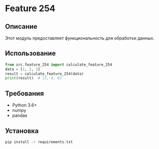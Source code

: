 # Feature 254
## Описание
Этот модуль предоставляет функциональность для обработки данных.
## Использование
```python
from src.feature_254 import calculate_feature_254
data = [1, 2, 3]
result = calculate_feature_254(data)
print(result)  # [2, 4, 6]
```
## Требования
- Python 3.6+
- numpy
- pandas
## Установка
```bash
pip install -r requirements.txt
```